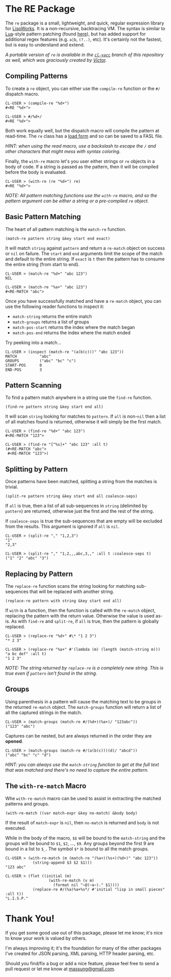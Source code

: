 # The RE Package

The `re` package is a small, lightweight, and quick, regular expression library for [LispWorks](http://www.lispworks.com). It is a non-recursive, backtracing VM. The syntax is similar to [Lua](http://www.lua.org)-style pattern patching (found [here](http://www.lua.org/pil/20.2.html)), but has added support for additional regex features (e.g. `a|b`, `(?..)`, etc). It's certainly not the fastest, but is easy to understand and extend.

*A portable version of `re` is available in the [`cl-yacc`](https://github.com/massung/re/tree/cl-yacc) branch of this repository as well, which was graciously created by [Victor](https://github.com/vityok).*

## Compiling Patterns

To create a `re` object, you can either use the `compile-re` function or the `#/` dispatch macro.

	CL-USER > (compile-re "%d+")
	#<RE "%d+">

	CL-USER > #/%d+/
	#<RE "%d+">

Both work equally well, but the dispatch macro will compile the pattern at read-time. The `re` class has a [load form](http://www.lispworks.com/documentation/HyperSpec/Body/f_mk_ld_.htm#make-load-form) and so can be saved to a FASL file.

*HINT: when using the read macro, use a backslash to escape the `/` and other characters that might mess with syntax coloring.*

Finally, the `with-re` macro let's you user either strings or `re` objects in a body of code. If a string is passed as the pattern, then it will be compiled before the body is evaluated.

	CL-USER > (with-re (re "%d+") re)
	#<RE "%d+">

*NOTE: All pattern matching functions use the `with-re` macro, and so the pattern argument can be either a string or a pre-compiled `re` object.*

## Basic Pattern Matching

The heart of all pattern matching is the `match-re` function.

	(match-re pattern string &key start end exact)
	
It will match `string` against `pattern` and return a `re-match` object on success or `nil` on failure. The `start` and `end` arguments limit the scope of the match and default to the entire string. If `exact` is `t` then the pattern has to consume the entire string (from start to end).

	CL-USER > (match-re "%d+" "abc 123")
	NIL
	
	CL-USER > (match-re "%a+" "abc 123")
	#<RE-MATCH "abc">

Once you have successfully matched and have a `re-match` object, you can use the following reader functions to inspect it:

* `match-string` returns the entire match
* `match-groups` returns a list of groups
* `match-pos-start` returns the index where the match began
* `match-pos-end` returns the index where the match ended

Try peeking into a match...

	CL-USER > (inspect (match-re "(a(b(c)))" "abc 123"))
	MATCH          "abc"
	GROUPS         ("abc" "bc" "c")
	START-POS      0
	END-POS        3

## Pattern Scanning

To find a pattern match anywhere in a string use the `find-re` function.

	(find-re pattern string &key start end all)
	
It will scan `string` looking for matches to `pattern`. If `all` is non-`nil` then a list of all matches found is returned, otherwise it will simply be the first match.

	CL-USER > (find-re "%d+" "abc 123")
	#<RE-MATCH "123">

	CL-USER > (find-re "[^%s]+" "abc 123" :all t)
	(#<RE-MATCH "abc">
	 #<RE-MATCH "123">)

## Splitting by Pattern

Once patterns have been matched, splitting a string from the matches is trivial.
	
	(split-re pattern string &key start end all coalesce-seps)
	
If `all` is true, then a list of all sub-sequences in `string` (delimited by `pattern`) are returned, otherwise just the first and the rest of the string.

If `coalesce-seps` is true the sub-sequences that are empty will be excluded from the results. This argument is ignored if `all` is `nil`.

	CL-USER > (split-re "," "1,2,3")
	"1"
	"2,3"
	
	CL-USER > (split-re "," "1,2,,,abc,3,," :all t :coalesce-seps t)
	("1" "2" "abc" "3")

## Replacing by Pattern

The `replace-re` function scans the string looking for matching sub-sequences that will be replaced with another string.

	(replace-re pattern with string &key start end all)

If `with` is a function, then the function is called with the `re-match` object, replacing the pattern with the return value. Otherwise the value is used as-is. As with `find-re` and `split-re`, if `all` is true, then the pattern is globally replaced.

	CL-USER > (replace-re "%d+" #\* "1 2 3")
	"* 2 3"

	CL-USER > (replace-re "%a+" #'(lambda (m) (length (match-string m))) "a bc def" :all t)
	"1 2 3"

*NOTE: The string returned by `replace-re` is a completely new string. This is true even if `pattern` isn't found in the string.*

## Groups

Using parenthesis in a pattern will cause the matching text to be groups in the returned `re-match` object. The `match-groups` function will return a list of all the captured strings in the match.

	CL-USER > (match-groups (match-re #/(%d+)(%a+)/ "123abc"))
	("123" "abc")

Captures can be nested, but are always returned in the order they are **opened**.

	CL-USER > (match-groups (match-re #/(a(b(c)))(d)/ "abcd"))
	("abc" "bc" "c" "d")

*HINT: you can always use the `match-string` function to get at the full text that was matched and there's no need to capture the entire pattern.*

## The `with-re-match` Macro

Whe `with-re-match` macro can be used to assist in extracting the matched patterns and groups.

	(with-re-match ((var match-expr &key no-match) &body body)

If the result of `match-expr` is `nil`, then `no-match` is returned and `body` is not executed.

While in the body of the macro, `$$` will be bound to the `match-string` and the groups will be bound to `$1`, `$2`, ..., `$9`. Any groups beyond the first 9 are bound in a list to `$_`. The symbol `$*` is bound to all the match groups.
 
	CL-USER > (with-re-match (m (match-re "(%a+)(%s+)(%d+)" "abc 123"))
	            (string-append $3 $2 $1)))
	"123 abc"

	CL-USER > (flet ((initial (m)
	                   (with-re-match (v m)
	                     (format nil "~@(~a~)." $1))))
	            (replace-re #/(%a)%a+%s*/ #'initial "lisp in small pieces" :all t))
	"L.I.S.P."

# Thank You!

If you get some good use out of this package, please let me know; it's nice to know your work is valued by others.

I'm always improving it; it's the foundation for many of the other packages I've created for JSON parsing, XML parsing, HTTP header parsing, etc.

Should you find/fix a bug or add a nice feature, please feel free to send a pull request or let me know at [massung@gmail.com](mailto:massung@gmail.com).